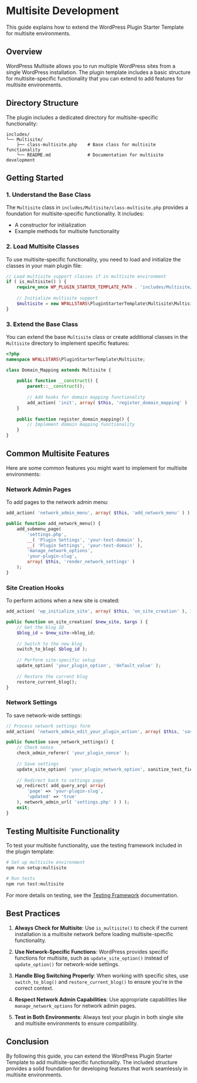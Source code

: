 # Multisite Development

This guide explains how to extend the WordPress Plugin Starter Template for multisite environments.

## Overview

WordPress Multisite allows you to run multiple WordPress sites from a single WordPress installation. The plugin template includes a basic structure for multisite-specific functionality that you can extend to add features for multisite environments.

## Directory Structure

The plugin includes a dedicated directory for multisite-specific functionality:

```
includes/
└── Multisite/
    ├── class-multisite.php    # Base class for multisite functionality
    └── README.md              # Documentation for multisite development
```

## Getting Started

### 1. Understand the Base Class

The `Multisite` class in `includes/Multisite/class-multisite.php` provides a foundation for multisite-specific functionality. It includes:

- A constructor for initialization
- Example methods for multisite functionality

### 2. Load Multisite Classes

To use multisite-specific functionality, you need to load and initialize the classes in your main plugin file:

```php
// Load multisite support classes if in multisite environment
if ( is_multisite() ) {
    require_once WP_PLUGIN_STARTER_TEMPLATE_PATH . 'includes/Multisite/class-multisite.php';
    
    // Initialize multisite support
    $multisite = new WPALLSTARS\PluginStarterTemplate\Multisite\Multisite();
}
```

### 3. Extend the Base Class

You can extend the base `Multisite` class or create additional classes in the `Multisite` directory to implement specific features:

```php
<?php
namespace WPALLSTARS\PluginStarterTemplate\Multisite;

class Domain_Mapping extends Multisite {
    
    public function __construct() {
        parent::__construct();
        
        // Add hooks for domain mapping functionality
        add_action( 'init', array( $this, 'register_domain_mapping' ) );
    }
    
    public function register_domain_mapping() {
        // Implement domain mapping functionality
    }
}
```

## Common Multisite Features

Here are some common features you might want to implement for multisite environments:

### Network Admin Pages

To add pages to the network admin menu:

```php
add_action( 'network_admin_menu', array( $this, 'add_network_menu' ) );

public function add_network_menu() {
    add_submenu_page(
        'settings.php',
        __( 'Plugin Settings', 'your-text-domain' ),
        __( 'Plugin Settings', 'your-text-domain' ),
        'manage_network_options',
        'your-plugin-slug',
        array( $this, 'render_network_settings' )
    );
}
```

### Site Creation Hooks

To perform actions when a new site is created:

```php
add_action( 'wp_initialize_site', array( $this, 'on_site_creation' ), 10, 2 );

public function on_site_creation( $new_site, $args ) {
    // Get the blog ID
    $blog_id = $new_site->blog_id;
    
    // Switch to the new blog
    switch_to_blog( $blog_id );
    
    // Perform site-specific setup
    update_option( 'your_plugin_option', 'default_value' );
    
    // Restore the current blog
    restore_current_blog();
}
```

### Network Settings

To save network-wide settings:

```php
// Process network settings form
add_action( 'network_admin_edit_your_plugin_action', array( $this, 'save_network_settings' ) );

public function save_network_settings() {
    // Check nonce
    check_admin_referer( 'your_plugin_nonce' );
    
    // Save settings
    update_site_option( 'your_plugin_network_option', sanitize_text_field( $_POST['your_option'] ) );
    
    // Redirect back to settings page
    wp_redirect( add_query_arg( array(
        'page' => 'your-plugin-slug',
        'updated' => 'true'
    ), network_admin_url( 'settings.php' ) ) );
    exit;
}
```

## Testing Multisite Functionality

To test your multisite functionality, use the testing framework included in the plugin template:

```bash
# Set up multisite environment
npm run setup:multisite

# Run tests
npm run test:multisite
```

For more details on testing, see the [Testing Framework](Testing-Framework.md) documentation.

## Best Practices

1. **Always Check for Multisite**: Use `is_multisite()` to check if the current installation is a multisite network before loading multisite-specific functionality.

2. **Use Network-Specific Functions**: WordPress provides specific functions for multisite, such as `update_site_option()` instead of `update_option()` for network-wide settings.

3. **Handle Blog Switching Properly**: When working with specific sites, use `switch_to_blog()` and `restore_current_blog()` to ensure you're in the correct context.

4. **Respect Network Admin Capabilities**: Use appropriate capabilities like `manage_network_options` for network admin pages.

5. **Test in Both Environments**: Always test your plugin in both single site and multisite environments to ensure compatibility.

## Conclusion

By following this guide, you can extend the WordPress Plugin Starter Template to add multisite-specific functionality. The included structure provides a solid foundation for developing features that work seamlessly in multisite environments.
